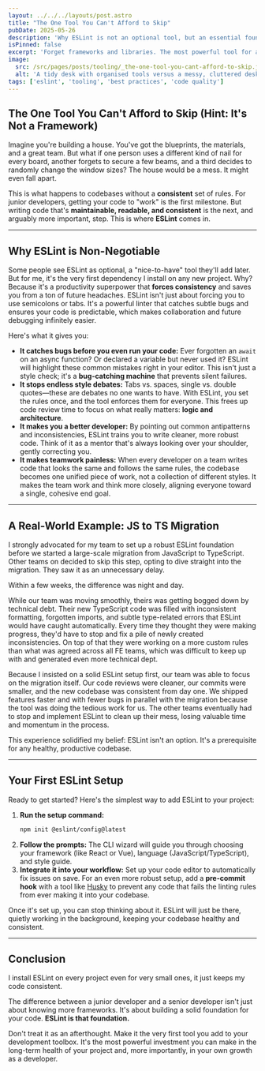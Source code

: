 ```yaml
---
layout: ../../../layouts/post.astro
title: "The One Tool You Can't Afford to Skip"
pubDate: 2025-05-26
description: 'Why ESLint is not an optional tool, but an essential foundation for writing consistent, bug-free, and maintainable code, especially for junior developers.'
isPinned: false
excerpt: 'Forget frameworks and libraries. The most powerful tool for a junior developer is ESLint. It forces consistency, catches bugs, and makes you a better programmer.'
image:
  src: /src/pages/posts/tooling/_the-one-tool-you-cant-afford-to-skip.jpg
  alt: 'A tidy desk with organised tools versus a messy, cluttered desk.'
tags: ['eslint', 'tooling', 'best practices', 'code quality']
---
```


## The One Tool You Can't Afford to Skip (Hint: It's Not a Framework)

Imagine you're building a house. You've got the blueprints, the materials, and a great team. But what if one person uses a different kind of nail for every board, another forgets to secure a few beams, and a third decides to randomly change the window sizes? The house would be a mess. It might even fall apart.

This is what happens to codebases without a **consistent** set of rules. For junior developers, getting your code to "work" is the first milestone. But writing code that's **maintainable, readable, and consistent** is the next, and arguably more important, step. This is where **ESLint** comes in.

---

## Why ESLint is Non-Negotiable

Some people see ESLint as optional, a "nice-to-have" tool they'll add later. But for me, it's the very first dependency I install on any new project. Why? Because it's a productivity superpower that **forces consistency** and saves you from a ton of future headaches. ESLint isn't just about forcing you to use semicolons or tabs. It's a powerful linter that catches subtle bugs and ensures your code is predictable, which makes collaboration and future debugging infinitely easier.

Here's what it gives you:

- **It catches bugs before you even run your code:** Ever forgotten an `await` on an async function? Or declared a variable but never used it? ESLint will highlight these common mistakes right in your editor. This isn't just a style check; it's a **bug-catching machine** that prevents silent failures.
- **It stops endless style debates:** Tabs vs. spaces, single vs. double quotes—these are debates no one wants to have. With ESLint, you set the rules once, and the tool enforces them for everyone. This frees up code review time to focus on what really matters: **logic and architecture**.
- **It makes you a better developer:** By pointing out common antipatterns and inconsistencies, ESLint trains you to write cleaner, more robust code. Think of it as a mentor that's always looking over your shoulder, gently correcting you.
- **It makes teamwork painless:** When every developer on a team writes code that looks the same and follows the same rules, the codebase becomes one unified piece of work, not a collection of different styles. It makes the team work and think more closely, aligning everyone toward a single, cohesive end goal.

---

## A Real-World Example: JS to TS Migration

I strongly advocated for my team to set up a robust ESLint foundation before we started a large-scale migration from JavaScript to TypeScript. Other teams on decided to skip this step, opting to dive straight into the migration. They saw it as an unnecessary delay.

Within a few weeks, the difference was night and day.

While our team was moving smoothly, theirs was getting bogged down by technical debt. Their new TypeScript code was filled with inconsistent formatting, forgotten imports, and subtle type-related errors that ESLint would have caught automatically. Every time they thought they were making progress, they'd have to stop and fix a pile of newly created inconsistencies. On top of that they were working on a more custom rules than what was agreed across all FE teams, which was difficult to keep up with and generated even more technical dept.

Because I insisted on a solid ESLint setup first, our team was able to focus on the migration itself. Our code reviews were cleaner, our commits were smaller, and the new codebase was consistent from day one. We shipped features faster and with fewer bugs in parallel with the migration because the tool was doing the tedious work for us. The other teams eventually had to stop and implement ESLint to clean up their mess, losing valuable time and momentum in the process.

This experience solidified my belief: ESLint isn't an option. It's a prerequisite for any healthy, productive codebase.

---

## Your First ESLint Setup

Ready to get started? Here's the simplest way to add ESLint to your project:

1.  **Run the setup command:**
    ```bash
    npm init @eslint/config@latest
    ```
2.  **Follow the prompts:** The CLI wizard will guide you through choosing your framework (like React or Vue), language (JavaScript/TypeScript), and style guide.
3.  **Integrate it into your workflow:** Set up your code editor to automatically fix issues on save. For an even more robust setup, add a **pre-commit hook** with a tool like [Husky](https://typicode.github.io/husky/) to prevent any code that fails the linting rules from ever making it into your codebase.

Once it's set up, you can stop thinking about it. ESLint will just be there, quietly working in the background, keeping your codebase healthy and consistent.

---

## Conclusion

I install ESLint on every project even for very small ones, it just keeps my code consistent.

The difference between a junior developer and a senior developer isn't just about knowing more frameworks. It's about building a solid foundation for your code. **ESLint is that foundation.**

Don't treat it as an afterthought. Make it the very first tool you add to your development toolbox. It's the most powerful investment you can make in the long-term health of your project and, more importantly, in your own growth as a developer.
